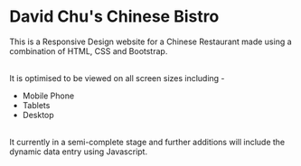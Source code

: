 
<h1>David Chu's Chinese Bistro</h1>
This is a Responsive Design website for a Chinese Restaurant made using a combination of HTML, CSS and Bootstrap. <br><br>

It is optimised to be viewed on all screen sizes including -<ul><li>Mobile Phone <li>Tablets <li>Desktop</ul><br>
It currently in a semi-complete stage and further additions will include the dynamic data entry using Javascript.
